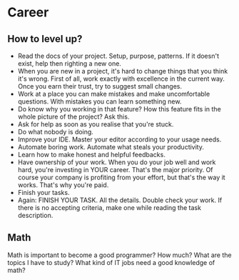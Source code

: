 # Career

## How to level up?
- Read the docs of your project. Setup, purpose, patterns. If it doesn't exist, help then righting a new one.
- When you are new in a project, it's hard to change things that you think it's wrong. First of all, work exactly with excellence in the current way. Once you earn their trust, try to suggest small changes.
- Work at a place you can make mistakes and make uncomfortable questions. With mistakes you can learn something new.
- Do know why you working in that feature? How this feature fits in the whole picture of the project? Ask this.
- Ask for help as soon as you realise that you're stuck.
- Do what nobody is doing.
- Improve your IDE. Master your editor according to your usage needs.
- Automate boring work. Automate what steals your productivity.
- Learn how to make honest and helpful feedbacks.
- Have ownership of your work. When you do your job well and work hard, you're investing in YOUR career. That's the major priority. Of course your company is profiting from your effort, but that's the way it works. That's why you're paid.
- Finish your tasks.
- Again: FINISH YOUR TASK. All the details. Double check your work. If there is no accepting criteria, make one while reading the task description.

## Math
Math is important to become a good programmer? How much? What are the topics I have to study?
What kind of IT jobs need a good knowledge of math?
